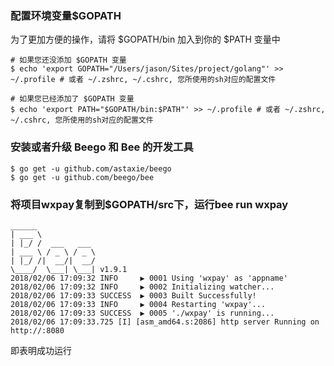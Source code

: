### 配置环境变量$GOPATH

为了更加方便的操作，请将 $GOPATH/bin 加入到你的 $PATH 变量中

    # 如果您还没添加 $GOPATH 变量
    $ echo 'export GOPATH="/Users/jason/Sites/project/golang"' >> ~/.profile # 或者 ~/.zshrc, ~/.cshrc, 您所使用的sh对应的配置文件

    # 如果您已经添加了 $GOPATH 变量
    $ echo 'export PATH="$GOPATH/bin:$PATH"' >> ~/.profile # 或者 ~/.zshrc, ~/.cshrc, 您所使用的sh对应的配置文件

### 安装或者升级 Beego 和 Bee 的开发工具

    $ go get -u github.com/astaxie/beego
    $ go get -u github.com/beego/bee

### 将项目wxpay复制到$GOPATH/src下，运行bee run wxpay
    ______
    | ___ \
    | |_/ /  ___   ___
    | ___ \ / _ \ / _ \
    | |_/ /|  __/|  __/
    \____/  \___| \___| v1.9.1
    2018/02/06 17:09:32 INFO     ▶ 0001 Using 'wxpay' as 'appname'
    2018/02/06 17:09:32 INFO     ▶ 0002 Initializing watcher...
    2018/02/06 17:09:33 SUCCESS  ▶ 0003 Built Successfully!
    2018/02/06 17:09:33 INFO     ▶ 0004 Restarting 'wxpay'...
    2018/02/06 17:09:33 SUCCESS  ▶ 0005 './wxpay' is running...
    2018/02/06 17:09:33.725 [I] [asm_amd64.s:2086] http server Running on http://:8080

即表明成功运行